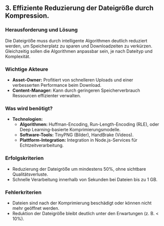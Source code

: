 ## 3. Effiziente Reduzierung der Dateigröße durch Kompression.
### Herausforderung und Lösung  
Die Dateigröße muss durch intelligente Algorithmen deutlich reduziert werden, um Speicherplatz zu sparen und Downloadzeiten zu verkürzen. Gleichzeitig sollen die Algorithmen anpassbar sein, je nach Dateityp und Komplexität.  

### Wichtige Akteure  
- **Asset-Owner:** Profitiert von schnelleren Uploads und einer verbesserten Performance beim Download.  
- **Content-Manager:** Kann durch geringeren Speicherverbrauch Ressourcen effizienter verwalten.  

### Was wird benötigt?  
- **Technologien:**  
  - **Algorithmen:** Huffman-Encoding, Run-Length-Encoding (RLE), oder Deep Learning-basierte Komprimierungsmodelle.  
  - **Software-Tools:** TinyPNG (Bilder), HandBrake (Videos).  
  - **Plattform-Integration:** Integration in Node.js-Services für Echtzeitverarbeitung.  

### Erfolgskriterien  
- Reduzierung der Dateigröße um mindestens 50%, ohne sichtbare Qualitätsverluste.  
- Schnelle Verarbeitung innerhalb von Sekunden bei Dateien bis zu 1 GB.  

### Fehlerkriterien  
- Dateien sind nach der Komprimierung beschädigt oder können nicht mehr geöffnet werden.  
- Reduktion der Dateigröße bleibt deutlich unter den Erwartungen (z. B. < 10%).     
